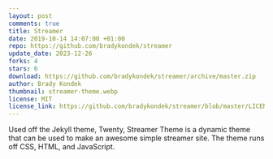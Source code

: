 ```yaml
---
layout: post
comments: true
title: Streamer
date: 2019-10-14 14:07:00 +01:00
repo: https://github.com/bradykondek/streamer
update_date: 2023-12-26
forks: 4
stars: 6
download: https://github.com/bradykondek/streamer/archive/master.zip
author: Brady Kondek
thumbnail: streamer-theme.webp
license: MIT
license_link: https://github.com/bradykondek/streamer/blob/master/LICENSE
---
```


Used off the Jekyll theme, Twenty, Streamer Theme is a dynamic theme that can be used to make an awesome simple streamer site.  The theme runs off CSS, HTML, and JavaScript.
